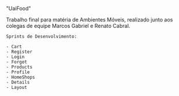 "UaiFood" 

Trabalho final para matéria de Ambientes Móveis,
realizado junto aos colegas de equipe Marcos Gabriel e Renato Cabral.

	Sprints de Desenvolvimento:

	- Cart
	- Register
	- Login
	- Forgot
	- Products
	- Profile
	- HomeShops
	- Details
	- Layout
